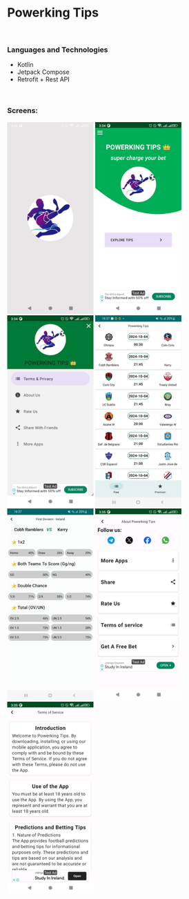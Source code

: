 ﻿# Powerking Tips
<br /> 

### Languages and Technologies
- Kotlin
- Jetpack Compose
- Retrofit + Rest API
<br />

### Screens:

<div class="responsive-images">
<img  width="200px" alt="kibet"  src="./app/src/main/res/drawable/splash.jpg" />
<img  width="200px" alt="kibet"  src="./app/src/main/res/drawable/home.jpg" />
<img  width="200px" alt="kibet"  src="./app/src/main/res/drawable/drawer.jpg" />
<img  width="200px" alt="kibet"  src="./app/src/main/res/drawable/main.jpg" />
<img  width="200px" alt="kibet"  src="./app/src/main/res/drawable/detail.jpg" />
<img  width="200px" alt="kibet"  src="./app/src/main/res/drawable/about.jpg" />
<img  width="200px" alt="kibet"  src="./app/src/main/res/drawable/terms.jpg" />
</div>



